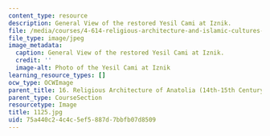 ```yaml
---
content_type: resource
description: General View of the restored Yesil Cami at Iznik.
file: /media/courses/4-614-religious-architecture-and-islamic-cultures-fall-2002/75a440c24c4c5ef5887d7bbfb07d8509_1125.jpg
file_type: image/jpeg
image_metadata:
  caption: General View of the restored Yesil Cami at Iznik.
  credit: ''
  image-alt: Photo of the Yesil Cami at Iznik
learning_resource_types: []
ocw_type: OCWImage
parent_title: 16. Religious Architecture of Anatolia (14th-15th Century)
parent_type: CourseSection
resourcetype: Image
title: 1125.jpg
uid: 75a440c2-4c4c-5ef5-887d-7bbfb07d8509
---
```

